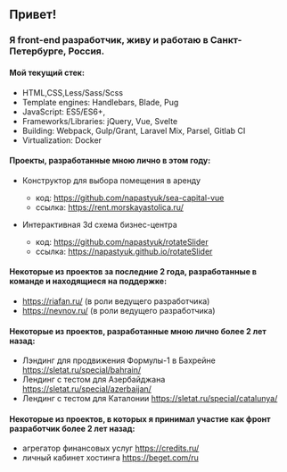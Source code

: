 ## Привет!
### Я front-end разработчик, живу и работаю в Санкт-Петербурге, Россия.

#### Мой текущий стек:
- HTML,CSS,Less/Sass/Scss
- Template engines: Handlebars, Blade, Pug
- JavaScript: ES5/ES6+,
- Frameworks/Libraries: jQuery, Vue, Svelte
- Building: Webpack, Gulp/Grant, Laravel Mix, Parsel, Gitlab CI
- Virtualization: Docker


#### Проекты, разработанные мною лично в этом году:

- Конструктор для выбора помещения в аренду
  - код: https://github.com/napastyuk/sea-capital-vue
  - ссылка: https://rent.morskayastolica.ru/
  
- Интерактивная 3d схема бизнес-центра
  - код: https://github.com/napastyuk/rotateSlider
  - ссылка: https://napastyuk.github.io/rotateSlider


#### Некоторые из проектов за последние 2 года, разработанные в команде и находящиеся на поддержке:
- https://riafan.ru/ (в роли ведущего разработчика)
- https://nevnov.ru/ (в роли ведущего разработчика)

#### Некоторые из проектов, разработанные мною лично более 2 лет назад:
- Лэндинг для продвижения Формулы-1 в Бахрейне https://sletat.ru/special/bahrain/
- Лендинг с тестом для Азербайджана https://sletat.ru/special/azerbaijan/
- Лендинг с тестом для Каталонии https://sletat.ru/special/catalunya/

#### Некоторые из проектов, в которых я принимал участие как фронт разработчик более 2 лет назад:
- агрегатор финансовых услуг https://credits.ru/
- личный кабинет хостинга https://beget.com/ru
